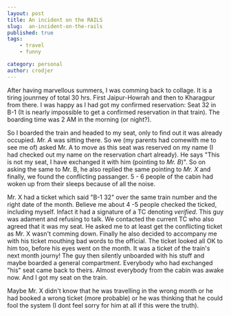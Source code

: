 ```yaml
---
layout: post
title: An incident on the RAILS
slug:  an-incident-on-the-rails
published: true
tags:
    - travel
    - funny

category: personal
author: crodjer
---
```


After having marvellous summers, I was comming back to collage. It is a tiring
jounrney of total 30 hrs. First Jaipur-Howrah and then to Kharagpur from there.
I was happy as I had got my confirmed reservation: Seat 32 in B-1 (It is nearly
impossible to get a confirmed reservation in that train). The boarding time was
2 AM in the morning (or night?).

So I boarded the train and headed to my seat, only to find out it was already
occupied. *Mr. A* was sitting there. So we (my parents had comewith me to see me
of) asked Mr. A to move as this seat was reserved on my name (I had checked out
my name on the reservation chart already). He says "This is not my seat, I have
exchanged it with him (pointing to *Mr. B*)". So on asking the same to Mr. B,
he also replied the same pointing to *Mr. X*  and finally, we found the
conflicting passanger. 5 - 6 people of the cabin had woken up from their sleeps
because of all the noise.

Mr. X had a ticket which said "B-1 32" over the same train number and the right
date of the month. Believe me about 4 -5 people checked the ticked, including
myself. Infact it had a signature of a TC denoting *verified*. This guy was
adament and refusing to talk. We contacted the current TC who also agreed that
it was my seat. He asked me to at least get the conflicting ticket as Mr. X
wasn't comming down. Finally he also decided to accompany me with his ticket
mouthing bad words to the official. The ticket looked all OK to him too, before
his eyes went on the month. It was a ticket of the train's next month journy!
The guy then silently unboarded with his stuff and maybe boarded a general
compartment. Everybody who had exchanged "his" seat came back to theirs. Almost
everybody from the cabin was awake now. And I got my seat on the train.

Maybe Mr. X didn't know that he was travelling in the wrong month or he had
booked a wrong ticket (more probable) or he was thinking that he could fool
the system (I dont feel sorry for him at all if this were the truth).
